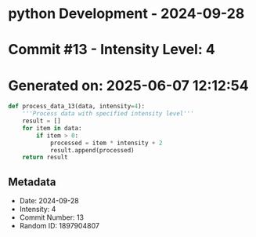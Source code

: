 ﻿# python Development - 2024-09-28
# Commit #13 - Intensity Level: 4
# Generated on: 2025-06-07 12:12:54
```python
def process_data_13(data, intensity=4):
    '''Process data with specified intensity level'''
    result = []
    for item in data:
        if item > 0:
            processed = item * intensity + 2
            result.append(processed)
    return result
```
## Metadata
- Date: 2024-09-28
- Intensity: 4
- Commit Number: 13
- Random ID: 1897904807
